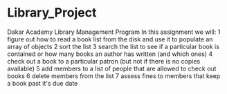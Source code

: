 # Library_Project
Dakar Academy Library Management Program
In this assignment we will:
	1 figure out how to read a book list from the disk and use it to populate an array of objects
	2 sort the list
	3 search the list to see if a particular book is contained or how many books an author has written (and which ones)
	4 check out a book to a particular patron (but not if there is no copies available)
	5 add members to a list of people that are allowed to check out books
	6 delete members from the list
	7 assess fines to members that keep a book past it's due date
